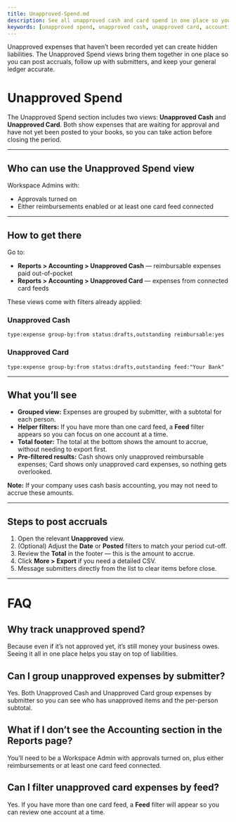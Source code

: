 ```yaml
---
title: Unapproved-Spend.md
description: See all unapproved cash and card spend in one place so you can close the books without missing anything.
keywords: [unapproved spend, unapproved cash, unapproved card, accounting, liabilities, month-end close, New Expensify, workspace admin, approvals, reimbursements, card feed]
---
```

<div id="new-expensify" markdown="1">

Unapproved expenses that haven’t been recorded yet can create hidden liabilities. The Unapproved Spend views bring them together in one place so you can post accruals, follow up with submitters, and keep your general ledger accurate.

# Unapproved Spend

The Unapproved Spend section includes two views: **Unapproved Cash** and **Unapproved Card**. Both show expenses that are waiting for approval and have not yet been posted to your books, so you can take action before closing the period.

---

## Who can use the Unapproved Spend view
Workspace Admins with:
- Approvals turned on
- Either reimbursements enabled or at least one card feed connected

---

## How to get there
Go to:
- **Reports > Accounting > Unapproved Cash** — reimbursable expenses paid out-of-pocket
- **Reports > Accounting > Unapproved Card** — expenses from connected card feeds

These views come with filters already applied:

### Unapproved Cash
`type:expense group-by:from status:drafts,outstanding reimbursable:yes`

### Unapproved Card
`type:expense group-by:from status:drafts,outstanding feed:"Your Bank"`


---

## What you’ll see
- **Grouped view:** Expenses are grouped by submitter, with a subtotal for each person.
- **Helper filters:** If you have more than one card feed, a **Feed** filter appears so you can focus on one account at a time.
- **Total footer:** The total at the bottom shows the amount to accrue, without needing to export first.
- **Pre-filtered results:** Cash shows only unapproved reimbursable expenses; Card shows only unapproved card expenses, so nothing gets overlooked.

**Note:** If your company uses cash basis accounting, you may not need to accrue these amounts.

---

## Steps to post accruals
1. Open the relevant **Unapproved** view.
2. (Optional) Adjust the **Date** or **Posted** filters to match your period cut-off.
3. Review the **Total** in the footer — this is the amount to accrue.
4. Click **More > Export** if you need a detailed CSV.
5. Message submitters directly from the list to clear items before close.

---

# FAQ

## Why track unapproved spend?
Because even if it’s not approved yet, it’s still money your business owes. Seeing it all in one place helps you stay on top of liabilities.

## Can I group unapproved expenses by submitter?
Yes. Both Unapproved Cash and Unapproved Card group expenses by submitter so you can see who has unapproved items and the per-person subtotal.

## What if I don’t see the Accounting section in the Reports page?
You’ll need to be a Workspace Admin with approvals turned on, plus either reimbursements or at least one card feed connected.

## Can I filter unapproved card expenses by feed?
Yes. If you have more than one card feed, a **Feed** filter will appear so you can review one account at a time.

</div>
